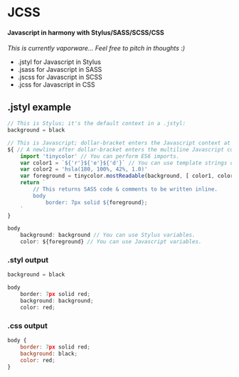 # JCSS
#### Javascript in harmony with Stylus/SASS/SCSS/CSS

*This is currently vaporware... Feel free to pitch in thoughts :)*

* .jstyl for Javascript in Stylus
* .jsass for Javascript in SASS
* .jscss for Javascript in SCSS
* .jcss for Javascript in CSS

## .jstyl example

```js
// This is Stylus; it's the default context in a .jstyl:
background = black

// This is Javascript; dollar-bracket enters the Javascript context at any time:
${ // A newline after dollar-bracket enters the multiline Javascript context:
    import 'tinycolor' // You can perform ES6 imports.
    var color1 = `${'r'}${'e'}${'d'}` // You can use template strings or any other ES6 feature.
    var color2 = 'hsla(180, 100%, 42%, 1.0)'
    var foreground = tinycolor.mostReadable(background, [ color1, color2 ]) // Defined Stylus variables are available for your Javascript to access.
    return `
        // This returns SASS code & comments to be written inline.
        body 
            border: 7px solid ${foreground};
    `
}

body
    background: background // You can use Stylus variables.
    color: ${foreground} // You can use Javascript variables.
```

### .styl output
```js
background = black

body 
	border: 7px solid red;
	background: background;
	color: red;
```

### .css output
```js
body {
	border: 7px solid red;
	background: black;
	color: red;
}
```
